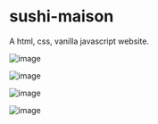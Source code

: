 # sushi-maison
A html, css, vanilla javascript website.

![image](https://github.com/liyuanmontreal/sushi-maison/assets/65098066/e4d6b5cd-a278-46a4-b338-bfbc2566b110)

![image](https://github.com/liyuanmontreal/sushi-maison/assets/65098066/a58bb882-0524-4bbb-8fd2-b271620716e8)

![image](https://github.com/liyuanmontreal/sushi-maison/assets/65098066/e2c7ebc4-f7b1-402f-96b6-8522b5090d9b)

![image](https://github.com/liyuanmontreal/sushi-maison/assets/65098066/ed43121f-28c6-4a9f-9bd0-1bc2ad98aeb6)


